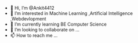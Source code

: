 - 👋 Hi, I’m @Ankit4412
- 👀 I’m interested in Machine Learning ,Artificial Intelligence ,Webdevlopment
- 🌱 I’m currently learning BE Computer Science
- 💞️ I’m looking to collaborate on ...
- 📫 How to reach me ...

<!---
Ankit4412/Ankit4412 is a ✨ special ✨ repository because its `README.md` (this file) appears on your GitHub profile.
You can click the Preview link to take a look at your changes.
--->

